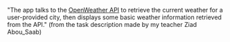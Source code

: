 "The app talks to the [OpenWeather API](https://openweathermap.org/api) to retrieve the current weather for a user-provided city, then displays some basic weather information retrieved from the API." (from the task description made by my teacher Ziad Abou_Saab)
